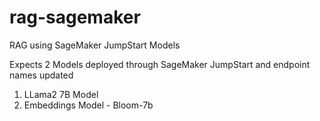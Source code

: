 # rag-sagemaker
RAG using SageMaker JumpStart Models

Expects 2 Models deployed through SageMaker JumpStart and endpoint names updated
1) LLama2 7B Model 
2) Embeddings Model - Bloom-7b
